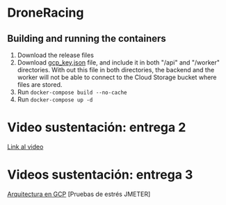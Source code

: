 # DroneRacing

## Building and running the containers
1. Download the release files
2. Download [gcp_key.json](https://uniandes-my.sharepoint.com/:u:/g/personal/j_arboleda_uniandes_edu_co/EXfYJPpQnMJDiO5H66HrtC8BuHx9cQgGwZSwHVmhT3OzAg?e=iJRtFa) file, and include it in both "/api" and "/worker" directories. With out this file in both directories, the backend and the worker will not be able to connect to the Cloud Storage bucket where files are stored.
3. Run <code>docker-compose build --no-cache</code>
4. Run <code>docker-compose up -d</code>

# Video sustentación: entrega 2
[Link al video](https://youtu.be/fTSF8iFvVgA)

# Videos sustentación: entrega 3
[Arquitectura en GCP](https://youtu.be/0MsoNKgTkik)
[Pruebas de estrés JMETER]
